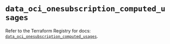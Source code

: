 # `data_oci_onesubscription_computed_usages`

Refer to the Terraform Registry for docs: [`data_oci_onesubscription_computed_usages`](https://registry.terraform.io/providers/oracle/oci/6.18.0/docs/data-sources/onesubscription_computed_usages).
